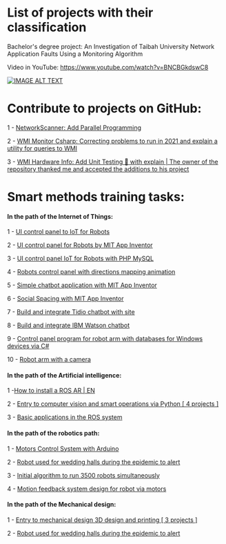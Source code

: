 # List of projects with their classification
Bachelor's degree project:
An Investigation of Taibah University Network Application Faults Using a Monitoring Algorithm

Video in YouTube: https://www.youtube.com/watch?v=BNCBGkdswC8

[![IMAGE ALT TEXT](https://i.ytimg.com/vi/BNCBGkdswC8/hqdefault.jpg?sqp=-oaymwEcCPYBEIoBSFXyq4qpAw4IARUAAIhCGAFwAcABBg==&rs=AOn4CLBgJcnAN6Ef9l1EGzzC-XgveMcNpQ)](http://www.youtube.com/watch?v=https://www.youtube.com/watch?v=BNCBGkdswC8 "An Investigation of Taibah University Network Application Faults Using a Monitoring Algorithm")

# Contribute to projects on GitHub:
1 - [NetworkScanner: Add Parallel Programming](https://github.com/MohammadYAmmar/NetworkScanner)

2 - [WMI Monitor Csharp: Correcting problems to run in 2021 and explain a utility for queries to WMI](https://github.com/MohammadYAmmar/WMI_Monitor_Csharp)

3 - [WMI Hardware Info: Add Unit Testing 🧪 with explain | The owner of the repository thanked me and accepted the additions to his project](https://github.com/MohammadYAmmar/WMIHardwareInfo-with-Unit-Testing)


# Smart methods training tasks:
#### In the path of the Internet of Things:
1 - [UI control panel to IoT for Robots](https://github.com/MohammadYAmmar/UI-control-panel-to-IoT-for-Robots)

2 - [UI control panel for Robots by MIT App Inventor](https://github.com/MohammadYAmmar/UI-control-panel-for-Robots-by-MIT-App-Inventor)

3 - [UI control panel IoT for Robots with PHP MySQL](https://github.com/MohammadYAmmar/UI-control-panel-IoT-for-Robots-with-PHP-MySQL)

4 - [Robots control panel with directions mapping animation](https://github.com/MohammadYAmmar/Robots-control-panel-with-directions-mapping-animation)

5 - [Simple chatbot application with MIT App Inventor](https://github.com/MohammadYAmmar/simple-chatbot-application-with-MIT-App-Inventor)

6 - [Social Spacing with MIT App Inventor](https://github.com/MohammadYAmmar/Social-Spacing-with-MIT-App-Inventor)

7 - [Build and integrate Tidio chatbot with site](https://github.com/MohammadYAmmar/Build-and-integrate-Tidio-chat-bot-with-site)

8 - [Build and integrate IBM Watson chatbot](https://github.com/MohammadYAmmar/Build-and-integrate-IBM-Watson-chatbot)

9 - [Control panel program for robot arm with databases for Windows devices via C#](https://github.com/MohammadYAmmar/A-control-panel-program-for-robot-arm-with-databases-for-Windows-devices-via-c-sharp)

10 - [Robot arm with a camera](https://github.com/MohammadYAmmar/Robot-arm-with-a-camera)


#### In the path of the Artificial intelligence:

1 -[How to install a ROS AR | EN](https://github.com/MohammadYAmmar/How-to-install-a-ROS-AR-EN)

2 - [Entry to computer vision and smart operations via Python [ 4 projects ]](https://github.com/MohammadYAmmar/entry-to-computer-vision-and-smart-operations-via-Python)

3 - [Basic applications in the ROS system](https://github.com/MohammadYAmmar/Basic-applications-in-the-ROS-system)


#### In the path of the robotics path:

  1 - [Motors Control System with Arduino](https://github.com/MohammadYAmmar/Motors-Control-System)

  2 - [Robot used for wedding halls during the epidemic to alert](https://github.com/MohammadYAmmar/Robot-used-for-wedding-halls-during-the-epidemic-to-alert)

  3 - [Initial algorithm to run 3500 robots simultaneously](https://github.com/MohammadYAmmar/Initial-algorithm-to-run-3500-robots-simultaneously)

  4 - [Motion feedback system design for robot via motors](https://github.com/MohammadYAmmar/Motion-feedback-system-design-for-robot-via-motors)


#### In the path of the Mechanical design:

  1 - [Entry to mechanical design 3D design and printing [ 3 projects ]](https://github.com/MohammadYAmmar/entry-to-mechanical-design-3D-design-and-printing)

  2 - [Robot used for wedding halls during the epidemic to alert](https://github.com/MohammadYAmmar/Robot-used-for-wedding-halls-during-the-epidemic-to-alert)